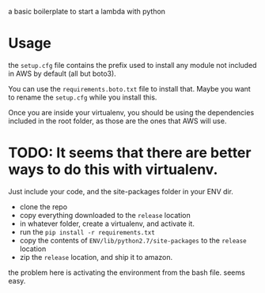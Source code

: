 a basic boilerplate to start a lambda with python

# Usage

the `setup.cfg` file contains the prefix used to install any module
not included in AWS by default (all but boto3). 

You can use the `requirements.boto.txt` file to install that. Maybe you want to rename the `setup.cfg` while you install this.

Once you are inside your virtualenv, you should be using the dependencies included in the root folder, as those are the ones that AWS will use.


# TODO: It seems that there are better ways  to do this with virtualenv. 

Just include your code, and the site-packages folder in your ENV dir.

- clone the repo
- copy everything downloaded to the `release` location
- in whatever folder, create a virtualenv, and activate it.
- run the `pip install -r requirements.txt` 
- copy the contents of `ENV/lib/python2.7/site-packages` to the `release` location
- zip the `release` location, and ship it to amazon.

the problem here is activating the environment from the bash file. seems easy.

